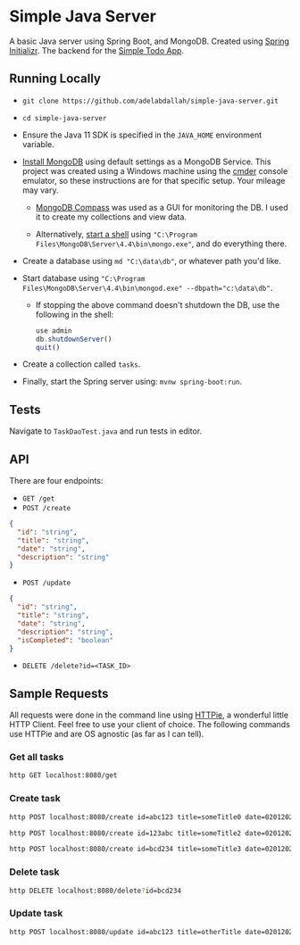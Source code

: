 # Simple Java Server

A basic Java server using Spring Boot, and MongoDB. Created using [Spring Initializr](https://start.spring.io/). The backend for the [Simple Todo App](https://github.com/adelabdallah/simple-todo-app).

## Running Locally

- `git clone https://github.com/adelabdallah/simple-java-server.git`

- `cd simple-java-server`

- Ensure the Java 11 SDK is specified in the `JAVA_HOME` environment variable.

- [Install MongoDB](https://docs.mongodb.com/manual/tutorial/install-mongodb-on-windows/) using default settings as a MongoDB Service. This project was created using a Windows machine using the [cmder](https://cmder.net/) console emulator, so these instructions are for that specific setup. Your mileage may vary.

  - [MongoDB Compass](https://www.mongodb.com/products/compass) was used as a GUI for monitoring the DB. I used it to create my collections and view data.

  - Alternatively, [start a shell](https://docs.mongodb.com/manual/mongo/) using `"C:\Program Files\MongoDB\Server\4.4\bin\mongo.exe"`, and do everything there.

- Create a database using `md "C:\data\db"`, or whatever path you'd like.

- Start database using `"C:\Program Files\MongoDB\Server\4.4\bin\mongod.exe" --dbpath="c:\data\db"`.

  - If stopping the above command doesn't shutdown the DB, use the following in the shell:

    ```javascript
    use admin
    db.shutdownServer()
    quit()
    ```

- Create a collection called `tasks`.

- Finally, start the Spring server using: `mvnw spring-boot:run`.

## Tests

Navigate to `TaskDaoTest.java` and run tests in editor. 

## API

There are four endpoints:

- `GET /get`
- `POST /create`

```json
{
  "id": "string",
  "title": "string",
  "date": "string",
  "description": "string"
}
```

- `POST /update`

```json
{
  "id": "string",
  "title": "string",
  "date": "string",
  "description": "string",
  "isCompleted": "boolean"
}
```

- `DELETE /delete?id=<TASK_ID>`

## Sample Requests

All requests were done in the command line using [HTTPie](https://httpie.org/), a wonderful little HTTP Client. Feel free to use your client of choice. The following commands use HTTPie and are OS agnostic (as far as I can tell).

### Get all tasks

```bash
http GET localhost:8080/get
```

### Create task

```bash
http POST localhost:8080/create id=abc123 title=someTitle0 date=02012020 description=someDescription0

http POST localhost:8080/create id=123abc title=someTitle2 date=02012020 description=someDescription2

http POST localhost:8080/create id=bcd234 title=someTitle3 date=02012020 description=someDescription3
```

### Delete task

```bash
http DELETE localhost:8080/delete?id=bcd234
```

### Update task

```bash
http POST localhost:8080/update id=abc123 title=otherTitle date=02012020 description=someDescription isCompleted=false
```
